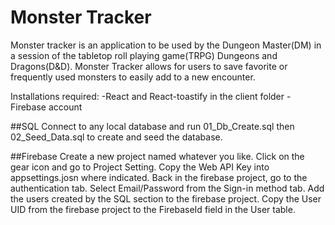 # Monster Tracker

Monster tracker is an application to be used by the Dungeon Master(DM) in a session of the tabletop roll playing game(TRPG) Dungeons and Dragons(D&D). Monster Tracker allows for users to save favorite or frequently used monsters to easily add to a new encounter.

Installations required:
  -React and React-toastify in the client folder
  -Firebase account
 
##SQL
Connect to any local database and run 01_Db_Create.sql then 02_Seed_Data.sql to create and seed the database.

##Firebase
Create a new project named whatever you like. Click on the gear icon and go to Project Setting. Copy the Web API Key into appsettings.josn where indicated. Back in the firebase project, go to the authentication tab. Select Email/Password from the Sign-in method tab. Add the users created by the SQL section to the firebase project. Copy the User UID from the firebase project to the FirebaseId field in the User table.

